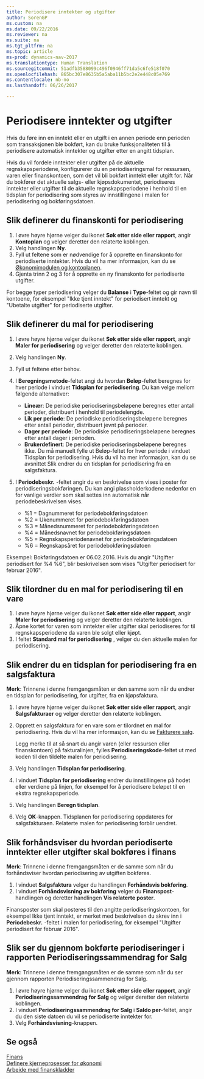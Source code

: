 ```yaml
---
title: Periodisere inntekter og utgifter
author: SorenGP
ms.custom: na
ms.date: 09/22/2016
ms.reviewer: na
ms.suite: na
ms.tgt_pltfrm: na
ms.topic: article
ms-prod: dynamics-nav-2017
ms.translationtype: Human Translation
ms.sourcegitcommit: 51adfb3588099c496f0946ff71da5c6fe518f070
ms.openlocfilehash: 865bc307e8635b5a5aba11b5bc2e2e448c05e769
ms.contentlocale: nb-no
ms.lasthandoff: 06/26/2017

---
```


# <a name="how-to-defer-revenues-and-expenses"></a>Periodisere inntekter og utgifter
Hvis du føre inn en inntekt eller en utgift i en annen periode enn perioden som transaksjonen ble bokført, kan du bruke funksjonaliteten til å periodisere automatisk inntekter og utgifter etter en angitt tidsplan.

Hvis du vil fordele inntekter eller utgifter på de aktuelle regnskapsperiodene, konfigurerer du en periodiseringsmal for ressursen, varen eller finanskontoen, som det vil bli bokført inntekt eller utgift for. Når du bokfører det aktuelle salgs- eller kjøpsdokumentet, periodiseres inntekter eller utgifter til de aktuelle regnskapsperiodene i henhold til en tidsplan for periodisering som styres av innstillingene i malen for periodisering og bokføringsdatoen.

## <a name="to-set-up-a-gl-account-for-deferral"></a>Slik definerer du finanskonti for periodisering
1. I øvre høyre hjørne velger du ikonet **Søk etter side eller rapport**, angir **Kontoplan** og velger deretter den relaterte koblingen.
2. Velg handlingen **Ny**.
3. Fyll ut feltene som er nødvendige for å opprette en finanskonto for periodiserte inntekter. Hvis du vil ha mer informasjon, kan du se [Økonomimodulen og kontoplanen](finance-setup-general-ledger.md).
3. Gjenta trinn 2 og 3 for å opprette en ny finanskonto for periodiserte utgifter.

For begge typer periodisering velger du **Balanse** i **Type**-feltet og gir navn til kontoene, for eksempel "Ikke tjent inntekt" for periodisert inntekt og "Ubetalte utgifter" for periodiserte utgifter.

## <a name="to-set-up-a-deferral-template"></a>Slik definerer du mal for periodisering
1. I øvre høyre hjørne velger du ikonet **Søk etter side eller rapport**, angir **Maler for periodisering** og velger deretter den relaterte koblingen.
2. Velg handlingen **Ny**.
3. Fyll ut feltene etter behov.
4. I **Beregningsmetode**-feltet angi du hvordan **Beløp**-feltet beregnes for hver periode i vinduet **Tidsplan for periodisering**. Du kan velge mellom følgende alternativer:
    - **Lineær**: De periodiske periodiseringsbeløpene beregnes etter antall perioder, distribuert i henhold til periodelengde.
    - **Lik per periode**: De periodiske periodiseringsbeløpene beregnes etter antall perioder, distribuert jevnt på perioder.
    - **Dager per periode**: De periodiske periodiseringsbeløpene beregnes etter antall dager i perioden.
    - **Brukerdefinert**: De periodiske periodiseringsbeløpene beregnes ikke. Du må manuelt fylle ut Beløp-feltet for hver periode i vinduet Tidsplan for periodisering. Hvis du vil ha mer informasjon, kan du se avsnittet Slik endrer du en tidsplan for periodisering fra en salgsfaktura.

5. I **Periodebeskr.** -feltet angir du en beskrivelse som vises i poster for periodiseringsbokføringen. Du kan angi plassholderkodene nedenfor en for vanlige verdier som skal settes inn automatisk når periodebeskrivelsen vises.
    - %1 = Dagnummeret for periodebokføringsdatoen
    - %2 = Ukenummeret for periodebokføringsdatoen
    - %3 = Månedsnummeret for periodebokføringsdatoen
    - %4 = Månedsnavnet for periodebokføringsdatoen
    - %5 = Regnskapsperiodenavnet for periodebokføringsdatoen
    - %6 = Regnskapsåret for periodebokføringsdatoen

Eksempel: Bokføringsdatoen er 06.02.2016. Hvis du angir "Utgifter periodisert for %4 %6", blir beskrivelsen som vises "Utgifter periodisert for februar 2016".

## <a name="to-assign-a-deferral-template-to-an-item"></a>Slik tilordner du en mal for periodisering til en vare
1. I øvre høyre hjørne velger du ikonet **Søk etter side eller rapport**, angir **Maler for periodisering** og velger deretter den relaterte koblingen.
2. Åpne kortet for varen som inntekter eller utgifter skal periodiseres for til regnskapsperiodene da varen ble solgt eller kjøpt.
3. I feltet **Standard mal for periodisering** , velger du den aktuelle malen for periodisering.

## <a name="to-change-a-deferral-schedule-from-a-sales-invoice"></a>Slik endrer du en tidsplan for periodisering fra en salgsfaktura
**Merk**: Trinnene i denne fremgangsmåten er den samme som når du endrer en tidsplan for periodisering, for utgifter, fra en kjøpsfaktura.

1. I øvre høyre hjørne velger du ikonet **Søk etter side eller rapport**, angir **Salgsfakturaer** og velger deretter den relaterte koblingen.
2. Opprett en salgsfaktura for en vare som er tilordnet en mal for periodisering. Hvis du vil ha mer informasjon, kan du se [Fakturere salg](sales-how-invoice-sales.md).

    Legg merke til at så snart du angir varen (eller ressursen eller finanskontoen) på fakturalinjen, fylles **Periodiseringskode**-feltet ut med koden til den tildelte malen for periodisering.
3. Velg handlingen **Tidsplan for periodisering**.
4. I vinduet **Tidsplan for periodisering** endrer du innstillingene på hodet eller verdiene på linjen, for eksempel for å periodisere beløpet til en ekstra regnskapsperiode.
5. Velg handlingen **Beregn tidsplan**.
6. Velg **OK**-knappen. Tidsplanen for periodisering oppdateres for salgsfakturaen. Relaterte malen for periodisering forblir uendret.

## <a name="to-preview-how-deferred-revenues-or-expenses-will-be-posted-to-the-general-ledger"></a>Slik forhåndsviser du hvordan periodiserte inntekter eller utgifter skal bokføres i finans
**Merk**: Trinnene i denne fremgangsmåten er de samme som når du forhåndsviser hvordan periodisering av utgiften bokføres.

1. I vinduet **Salgsfaktura** velger du handlingen **Forhåndsvis bokføring**.
2. I vinduet **Forhåndsvisning av bokføring** velger du **Finanspost**-handlingen og deretter handlingen **Vis relaterte poster**.

Finansposter som skal posteres til den angitte periodiseringskontoen, for eksempel Ikke tjent inntekt, er merket med beskrivelsen du skrev inn i **Periodebeskr.** -feltet i malen for periodisering, for eksempel "Utgifter periodisert for februar 2016".

## <a name="to-review-posted-deferrals-in-the-sales-deferral-summary-report"></a>Slik ser du gjennom bokførte periodiseringer i rapporten Periodiseringssammendrag for Salg
**Merk**: Trinnene i denne fremgangsmåten er de samme som når du ser gjennom rapporten Periodiseringssammendrag for Salg.

1. I øvre høyre hjørne velger du ikonet **Søk etter side eller rapport**, angir **Periodiseringssammendrag for Salg** og velger deretter den relaterte koblingen.
2. I vinduet **Periodiseringssammendrag for Salg** i **Saldo per**-feltet, angir du den siste datoen du vil se periodiserte inntekter for.
3. Velg **Forhåndsvisning**-knappen.

## <a name="see-also"></a>Se også
[Finans](finance-setup.md)  
[Definere kjerneprosesser for økonomi](finance-setup-setup-finance-setup.md)  
[Arbeide med finanskladder](ui-work-general-journals.md)

